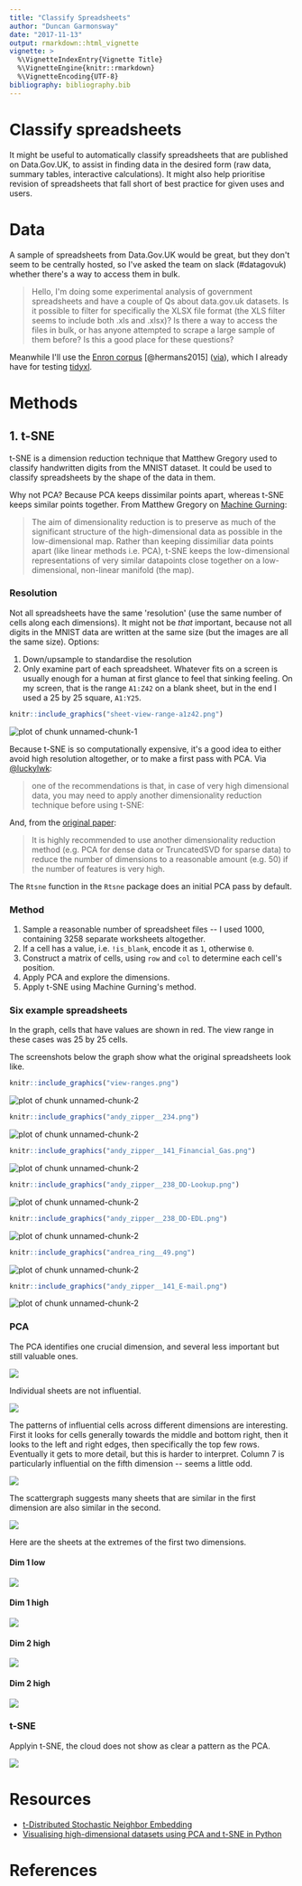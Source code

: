 ```yaml
---
title: "Classify Spreadsheets"
author: "Duncan Garmonsway"
date: "2017-11-13"
output: rmarkdown::html_vignette
vignette: >
  %\VignetteIndexEntry{Vignette Title}
  %\VignetteEngine{knitr::rmarkdown}
  %\VignetteEncoding{UTF-8}
bibliography: bibliography.bib
---
```




# Classify spreadsheets

It might be useful to automatically classify spreadsheets that are published on
Data.Gov.UK, to assist in finding data in the desired form (raw data, summary
tables, interactive calculations).  It might also help prioritise revision of
spreadsheets that fall short of best practice for given uses and users.

# Data

A sample of spreadsheets from Data.Gov.UK would be great, but they don't seem to
be centrally hosted, so I've asked the team on slack (#datagovuk) whether
there's a way to access them in bulk.

> Hello, I'm doing some experimental analysis of government spreadsheets and
> have a couple of Qs about data.gov.uk datasets.  Is it possible to filter for
> specifically the XLSX file format (the XLS filter seems to include both .xls
> and .xlsx)?  Is there a way to access the files in bulk, or has anyone
> attempted to scrape a large sample of them before?  Is this a good place for
> these questions?

Meanwhile I'll use the [Enron
corpus](https://figshare.com/articles/Enron_Spreadsheets_and_Emails/1221767) [@hermans2015]
([via](http://www.felienne.com/archives/3634)), which I already have for testing
[tidyxl](https://nacnudus.github.io/tidyxl).

# Methods

## 1. t-SNE

t-SNE is a dimension reduction technique that Matthew Gregory used to classify
handwritten digits from the MNIST dataset.  It could be used to classify
spreadsheets by the shape of the data in them.

Why not PCA?  Because PCA keeps dissimilar points apart, whereas t-SNE keeps
similar points together.  From Matthew Gregory on [Machine
Gurning](http://www.machinegurning.com/rstats/tsne/):

> The aim of dimensionality reduction is to preserve as much of the significant
> structure of the high-dimensional data as possible in the low-dimensional map.
> Rather than keeping dissimiliar data points apart (like linear methods i.e.
> PCA), t-SNE keeps the low-dimensional representations of very similar
> datapoints close together on a low-dimensional, non-linear manifold (the map).

### Resolution

Not all spreadsheets have the same 'resolution' (use the same number of cells
along each dimensions).  It might not be _that_ important, because not all
digits in the MNIST data are written at the same size (but the images are all
the same size).  Options:

1. Down/upsample to standardise the resolution
2. Only examine part of each spreadsheet.  Whatever fits on a screen is usually
   enough for a human at first glance to feel that sinking feeling.  On my
   screen, that is the range `A1:Z42` on a blank sheet, but in the end I used
   a 25 by 25 square, `A1:Y25`.


```r
knitr::include_graphics("sheet-view-range-a1z42.png")
```

![plot of chunk unnamed-chunk-1](sheet-view-range-a1z42.png)

Because t-SNE is so computationally expensive, it's a good idea to either avoid
high resolution altogether, or to make a first pass with PCA.  Via
[@luckylwk](https://medium.com/@luckylwk/visualising-high-dimensional-datasets-using-pca-and-t-sne-in-python-8ef87e7915b):

> one of the recommendations is that, in case of very high dimensional data, you
> may need to apply another dimensionality reduction technique before using
> t-SNE:

And, from the [original
paper](http://jmlr.org/papers/volume9/vandermaaten08a/vandermaaten08a.pdf):

> It is highly recommended to use another dimensionality reduction method (e.g.
> PCA for dense data or TruncatedSVD for sparse data) to reduce the number of
> dimensions to a reasonable amount (e.g. 50) if the number of features is very
> high.

The `Rtsne` function in the `Rtsne` package does an initial PCA pass by
default.

### Method

1. Sample a reasonable number of spreadsheet files -- I used 1000, containing
   3258 separate worksheets altogether.
2. If a cell has a value, i.e. `!is_blank`, encode it as `1`, otherwise `0`.
3. Construct a matrix of cells, using `row` and `col` to determine each cell's
   position.
5. Apply PCA and explore the dimensions.
6. Apply t-SNE using Machine Gurning's method.

### Six example spreadsheets

In the graph, cells that have values are shown in red.  The view range in these
cases was 25 by 25 cells.

The screenshots below the graph show what the original spreadsheets look like.


```r
knitr::include_graphics("view-ranges.png")
```

![plot of chunk unnamed-chunk-2](view-ranges.png)

```r
knitr::include_graphics("andy_zipper__234.png")
```

![plot of chunk unnamed-chunk-2](andy_zipper__234.png)

```r
knitr::include_graphics("andy_zipper__141_Financial_Gas.png")
```

![plot of chunk unnamed-chunk-2](andy_zipper__141_Financial_Gas.png)

```r
knitr::include_graphics("andy_zipper__238_DD-Lookup.png")
```

![plot of chunk unnamed-chunk-2](andy_zipper__238_DD-Lookup.png)

```r
knitr::include_graphics("andy_zipper__238_DD-EDL.png")
```

![plot of chunk unnamed-chunk-2](andy_zipper__238_DD-EDL.png)

```r
knitr::include_graphics("andrea_ring__49.png")
```

![plot of chunk unnamed-chunk-2](andrea_ring__49.png)

```r
knitr::include_graphics("andy_zipper__141_E-mail.png")
```

![plot of chunk unnamed-chunk-2](andy_zipper__141_E-mail.png)



### PCA

The PCA identifies one crucial dimension, and several less important but still
valuable ones.

![](fviz_eig.png)

Individual sheets are not influential.

![](fviz_contrib_ind.png)

The patterns of influential cells across different dimensions are interesting.
First it looks for cells generally towards the middle and bottom right, then it
looks to the left and right edges, then specifically the top few rows.
Eventually it gets to more detail, but this is harder to interpret.  Column 7 is
particularly influential on the fifth dimension -- seems a little odd.

![](cell_contributions.png)

The scattergraph suggests many sheets that are similar in the first dimension
are also similar in the second.

![](fviz_pca_ind.png)

Here are the sheets at the extremes of the first two dimensions.

#### Dim 1 low
![](extreme-dim1-low-joe_stepenovitch__15114.png)

#### Dim 1 high
![](extreme-dim1-high-darrell_schoolcraft__7735.png)

#### Dim 2 high
![](extreme-dim2-low-joe_stepenovitch__15114_results.png)

#### Dim 2 high
![](extreme-dim2-high-rick_buy__23729.png)

### t-SNE

Applyin t-SNE, the cloud does not show as clear a pattern as the PCA.

![](tsne-1000.png)

# Resources

* [t-Distributed Stochastic Neighbor
  Embedding](http://www.machinegurning.com/rstats/tsne/)
* [Visualising high-dimensional datasets using PCA and t-SNE in
  Python](https://medium.com/@luckylwk/visualising-high-dimensional-datasets-using-pca-and-t-sne-in-python-8ef87e7915b)

# References
